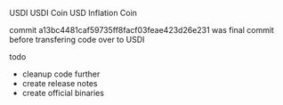 USDI
USDI Coin
USD Inflation Coin

commit a13bc4481caf59735ff8facf03feae423d26e231 was final commit before transfering code over to USDI

todo

- cleanup code further
- create release notes
- create official binaries
